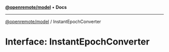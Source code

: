 [**@openremote/model**](../README.md) • **Docs**

***

[@openremote/model](../globals.md) / InstantEpochConverter

# Interface: InstantEpochConverter
